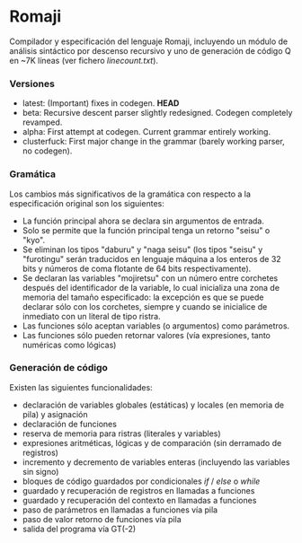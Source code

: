 # Romaji

Compilador y especificación del lenguaje Romaji, incluyendo un módulo de análisis sintáctico por descenso recursivo y uno de generación de código Q en ~7K líneas (ver fichero _linecount.txt_).

### Versiones
- latest: (Important) fixes in codegen. **HEAD**
- beta: Recursive descent parser slightly redesigned. Codegen completely revamped.
- alpha: First attempt at codegen. Current grammar entirely working.
- clusterfuck: First major change in the grammar (barely working parser, no codegen).

### Gramática
Los cambios más significativos de la gramática con respecto a la especificación original son los siguientes:

- La función principal ahora se declara sin argumentos de entrada.
- Solo se permite que la función principal tenga un retorno "seisu" o "kyo".
- Se eliminan los tipos "daburu" y "naga seisu" (los tipos "seisu" y "furotingu" serán traducidos en lenguaje máquina a los enteros de 32 bits y números de coma flotante de 64 bits respectivamente).
- Se declaran las variables "mojiretsu" con un número entre corchetes después del identificador de la variable, lo cual inicializa una zona de memoria del tamaño especificado: la excepción es que se puede declarar sólo con los corchetes, siempre y cuando se inicialice de inmediato con un literal de tipo ristra.
- Las funciones sólo aceptan variables (o argumentos) como parámetros.
- Las funciones sólo pueden retornar valores (vía expresiones, tanto numéricas como lógicas)

### Generación de código

Existen las siguientes funcionalidades:
- declaración de variables globales (estáticas) y locales (en memoria de pila) y asignación
- declaración de funciones
- reserva de memoria para ristras (literales y variables)
- expresiones aritméticas, lógicas y de comparación (sin derramado de registros)
- incremento y decremento de variables enteras (incluyendo las variables sin signo)
- bloques de código guardados por condicionales _if_ / _else_ o _while_
- guardado y recuperación de registros en llamadas a funciones
- guardado y recuperación del contexto en llamadas a funciones
- paso de parámetros en llamadas a funciones vía pila
- paso de valor retorno de funciones vía pila
- salida del programa vía GT(-2)

